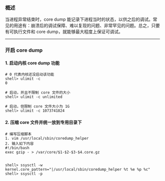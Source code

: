 ### 概述

当进程异常结束时，core dump 能记录下进程当时的状态，以供之后的调试。常见的用途有：崩溃后的调试保障、难以复现的问题、非常罕见的问题。总之，只要有可执行文件和 core dump，就能够最大程度上保证可调试。

---

### 开启 core dump

#### 1. 启动内核 core dump 功能

```
# 0 代表内核还没启动该功能
shell> ulimit -c
0

# 启动，并且不限制 core 文件的大小
shell> ulimit -c unlimited

# 启动，但限制 core 文件大小为 1G
shell> ulimit -c 1073741824
```

#### 2. 压缩 core 文件并统一放到专用目录下

```
# 编写压缩脚本
1. vim /usr/local/sbin/coredump_helper
2. 输入如下内容
#!/bin/bash
exec gzip - > /var/core/$1-$2-$3-$4.core.gz


shell> ssysctl -w kernel.core_pattern="|/usr/local/sbin/coredump_helper %t %e %p %c"
shell> ssysctl -p
```












